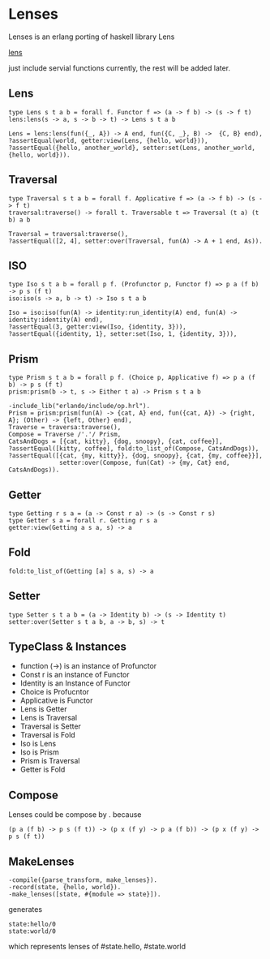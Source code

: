 # Lenses

Lenses is an erlang porting of haskell library Lens

[lens](http://hackage.haskell.org/package/lens)

just include servial functions currently, the rest will be added later.


## Lens

    type Lens s t a b = forall f. Functor f => (a -> f b) -> (s -> f t)
    lens:lens(s -> a, s -> b -> t) -> Lens s t a b
    
    Lens = lens:lens(fun({_, A}) -> A end, fun({C, _}, B) ->  {C, B} end),
    ?assertEqual(world, getter:view(Lens, {hello, world})),
    ?assertEqual({hello, another_world}, setter:set(Lens, another_world, {hello, world})).
    
## Traversal

    type Traversal s t a b = forall f. Applicative f => (a -> f b) -> (s -> f t)
    traversal:traverse() -> forall t. Traversable t => Traversal (t a) (t b) a b

    Traversal = traversal:traverse(),
    ?assertEqual([2, 4], setter:over(Traversal, fun(A) -> A + 1 end, As)).
    
## ISO

    type Iso s t a b = forall p f. (Profunctor p, Functor f) => p a (f b) -> p s (f t) 
    iso:iso(s -> a, b -> t) -> Iso s t a b
    
    Iso = iso:iso(fun(A) -> identity:run_identity(A) end, fun(A) -> identity:identity(A) end),
    ?assertEqual(3, getter:view(Iso, {identity, 3})),
    ?assertEqual({identity, 1}, setter:set(Iso, 1, {identity, 3})),
    
## Prism

    type Prism s t a b = forall p f. (Choice p, Applicative f) => p a (f b) -> p s (f t)
    prism:prism(b -> t, s -> Either t a) -> Prism s t a b
    
    -include_lib("erlando/include/op.hrl").
    Prism = prism:prism(fun(A) -> {cat, A} end, fun({cat, A}) -> {right, A}; (Other) -> {left, Other} end),
    Traverse = traversa:traverse(),
    Compose = Traverse /'.'/ Prism,
    CatsAndDogs = [{cat, kitty}, {dog, snoopy}, {cat, coffee}],
    ?assertEqual([kitty, coffee], fold:to_list_of(Compose, CatsAndDogs)),
    ?assertEqual([{cat, {my, kitty}}, {dog, snoopy}, {cat, {my, coffee}}],
                  setter:over(Compose, fun(Cat) -> {my, Cat} end, CatsAndDogs)).
    
## Getter

    type Getting r s a = (a -> Const r a) -> (s -> Const r s)
    type Getter s a = forall r. Getting r s a
    getter:view(Getting a s a, s) -> a
    
## Fold

    fold:to_list_of(Getting [a] s a, s) -> a
    
## Setter 

    type Setter s t a b = (a -> Identity b) -> (s -> Identity t)
    setter:over(Setter s t a b, a -> b, s) -> t

## TypeClass & Instances

* function (->) is an instance of Profunctor
* Const r is an instance of Functor
* Identity is an Instance of Functor
* Choice is Profucntor
* Applicative is Functor
* Lens is Getter
* Lens is Traversal
* Traversal is Setter
* Traversal is Fold
* Iso is Lens
* Iso is Prism
* Prism is Traversal
* Getter is Fold
    
## Compose

Lenses could be compose by . because

    (p a (f b) -> p s (f t)) -> (p x (f y) -> p a (f b)) -> (p x (f y) -> p s (f t))

## MakeLenses

    -compile({parse_transform, make_lenses}).
    -record(state, {hello, world}).
    -make_lenses([state, #{module => state}]).
    
generates

    state:hello/0
    state:world/0
    
which represents lenses of #state.hello, #state.world
